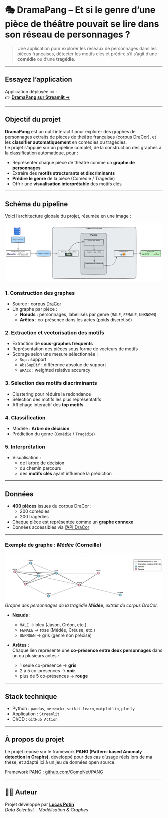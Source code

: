 # 🎭 DramaPang – Et si le genre d’une pièce de théâtre pouvait se lire dans son réseau de personnages ?

> Une application pour explorer les réseaux de personnages dans les pièces françaises, détecter les motifs clés et prédire s’il s’agit d’une **comédie** ou d’une **tragédie**.

---

## Essayez l’application

Application déployée ici :  
👉 **[DramaPang sur Streamlit →](https://dramapang.streamlit.app/)**  

---

## Objectif du projet

**DramaPang** est un outil interactif pour explorer des graphes de personnages extraits de pièces de théâtre françaises (corpus DraCor), et les **classifier automatiquement** en comédies ou tragédies.  
Le projet s’appuie sur un pipeline complet, de la construction des graphes à la classification automatique, pour :

- Représenter chaque pièce de théâtre comme un **graphe de personnages**
- Extraire des **motifs structurants et discriminants**
- **Prédire le genre** de la pièce (Comédie / Tragédie)
- Offrir une **visualisation interprétable** des motifs clés

---

##  Schéma du pipeline

Voici l’architecture globale du projet, résumée en une image :

![DramaPang Pipeline](Schema_DramaPang.png)

### 1. Construction des graphes

- Source : corpus [DraCor](https://dracor.org/)
- Un graphe par pièce :
  - **Nœuds** : personnages, labellisés par genre (`MALE`, `FEMALE`, `UNKNOWN`)
  - **Arêtes** : co-présence dans les actes (poids discrétisé)

### 2. Extraction et vectorisation des motifs

- Extraction de **sous-graphes fréquents**
- Représentation des pièces sous forme de vecteurs de motifs
- Scorage selon une mesure sélectionnée :
  - `Sup` : support
  - `AbsSupDif` : différence absolue de support
  - `WRAcc` : weighted relative accuracy

### 3. Sélection des motifs discriminants

- Clustering pour réduire la redondance
- Sélection des motifs les plus représentatifs
- Affichage interactif des **top motifs**

### 4. Classification
- Modèle : **Arbre de décision**
- Prédiction du genre (`Comédie` / `Tragédie`)

### 5. Interprétation
- Visualisation :
  - de l’arbre de décision
  - du chemin parcouru
  - des **motifs clés** ayant influencé la prédiction

---

## Données

- **400 pièces** issues du corpus DraCor :  
  - 200 comédies  
  - 200 tragédies  
- Chaque pièce est représentée comme un **graphe connexe**
- Données accessibles via [l’API DraCor](https://dracor.org/doc/api)

---

### Exemple de graphe : *Médée* (Corneille)

![Exemple de graphe](medee.png)  
*Graphe des personnages de la tragédie **Médée**, extrait du corpus DraCor.*

- **Nœuds** :
  - `MALE` → bleu (Jason, Créon, etc.)
  - `FEMALE` → rose (Médée, Créuse, etc.)
  - `UNKNOWN` → gris (genre non précisé)

- **Arêtes** :  
  Chaque lien représente une **co-présence entre deux personnages** dans un ou plusieurs actes :
  - 1 seule co-présence → **gris**
  - 2 à 5 co-présences → **noir**
  - plus de 5 co-présences → **rouge**

---

## Stack technique

- Python : `pandas`, `networkx`, `scikit-learn`, `matplotlib`, `plotly`
- Application : `Streamlit`
- CI/CD : `GitHub Action`

---

## À propos du projet

Le projet repose sur le framework **PANG (Pattern-based Anomaly detection in Graphs)**, développé pour des cas d’usage réels lors de ma thèse, et adapté ici à un jeu de données open source.

Framework PANG : [github.com/CompNet/PANG](https://github.com/CompNet/PANG)  

---

## 👨‍💻 Auteur

Projet développé par **[Lucas Potin](https://lucaspotin98.github.io/)**  
*Data Scientist – Modélisation & Graphes*
